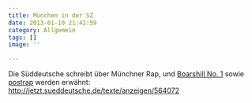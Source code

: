 ```yaml
---
title: München in der SZ
date: 2013-01-10 21:42:59
category: Allgemein
tags: []
image: ''

---
```


Die Süddeutsche schreibt über Münchner Rap, und [Boarshill No. 1](http://www.facebook.com/boarshillno1) sowie [postrap](http://www.postrap.de/) werden erwähnt:  
<http://jetzt.sueddeutsche.de/texte/anzeigen/564072>
